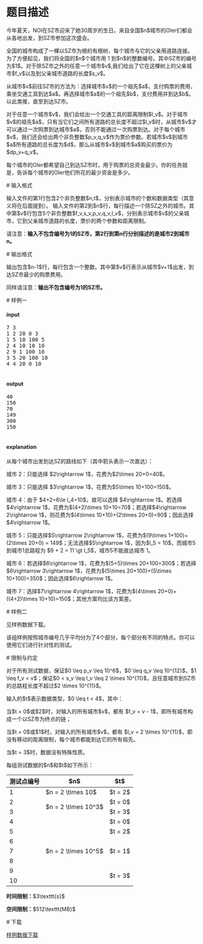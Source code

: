 # 题目描述

<p>今年夏天，NOI在SZ市迎来了她30周岁的生日。来自全国$n$城市的OIer们都会从各地出发，到SZ市参加这次盛会。</p>
<p>全国的城市构成了一棵以SZ市为根的有根树，每个城市与它的父亲用道路连接。为了方便起见，我们将全国的$n$个城市用 1 到$n$的整数编号。其中SZ市的编号为$1$。对于除SZ市之外的任意一个城市$v$,我们给出了它在这棵树上的父亲城市$f_v$以及到父亲城市道路的长度$s_v$。</p>
<p>从城市$v$前往SZ市的方法为：选择城市$v$的一个祖先$a$，支付购票的费用，乘坐交通工具到达$a$。再选择城市$a$的一个祖先$b$，支付费用并到达$b$。以此类推，直至到达SZ市。</p>
<p>对于任意一个城市$v$，我们会给出一个交通工具的距离限制$l_v$。对于城市$v$的祖先$a$，只有当它们之间所有道路的总长度不超过$l_v$时，从城市$v$才可以通过一次购票到达城市$a$，否则不能通过一次购票到达。对于每个城市$v$，我们还会给出两个非负整数$p_v,q_v$作为票价参数。若城市$v$到城市$a$所有道路的总长度为$d$，那么从城市$v$到城市$a$购买的票价为$dp_v+q_v$。</p>
<p>每个城市的OIer都希望自己到达SZ市时，用于购票的总资金最少。你的任务就是，告诉每个城市的OIer他们所花的最少资金是多少。</p>
# 输入格式


<p>输入文件的第1行包含2个非负整数$n,t$，分别表示城市的个数和数据类型（其意义将在后面提到）。
输入文件的第2到$n$行，每行描述一个除SZ之外的城市。其中第$v$行包含5个非负整数$f_v,s_v,p_v,q_v,l_v$，分别表示城市$v$的父亲城市，它到父亲城市道路的长度，票价的两个参数和距离限制。</p>
<p>请注意：<strong>输入不包含编号为1的SZ市，第2行到第n行分别描述的是城市2到城市n。</strong></p>
# 输出格式


<p>输出包含$n-1$行，每行包含一个整数。其中第$v$行表示从城市$v+1$出发，到达SZ市最少的购票费用。</p>
<p>同样请注意：<strong>输出不包含编号为1的SZ市。</strong></p>
# 样例一


<h4>input</h4>
<pre>7 3
1 2 20 0 3
1 5 10 100 5
2 4 10 10 10
2 9 1 100 10
3 5 20 100 10
4 4 20 0 10

</pre>

<h4>output</h4>
<pre>40
150
70
149
300
150

</pre>

<h4>explanation</h4>
<p>从每个城市出发到达SZ的路线如下（其中箭头表示一次直达）：</p>
<p>城市 2：只能选择 $2\rightarrow 1$，花费为$2\times 20+0=40$。</p>
<p>城市 3：只能选择 $3\rightarrow 1$，花费为$5\times 10+100=150$。</p>
<p>城市 4：由于 $4+2=6\le l_4=10$，故可以选择 $4\rightarrow 1$。若选择$4\rightarrow 1$，花费为$(4+2)\times 10+10=70$；若选择$4\rightarrow 2\rightarrow 1$，则花费为$(4\times 10+10)+(2\times 20+0)=90$；因此选择$4\rightarrow 1$。</p>
<p>城市 5：只能选择$5\rightarrow 2\rightarrow 1$，花费为$(9\times 1+100)+(2\times 20+0) = 149$；无法选择$5\rightarrow 1$，因为$l_5 = 10$，而城市5到城市1总路程为 $9 + 2 = 11 \gt l_5$，城市5不能直达城市 1。</p>
<p>城市 6：若选择$6\rightarrow 1$，花费为$(5+5)\times 20+100=300$；若选择$6\rightarrow 3\rightarrow 1$，花费为$(5\times 20+100)+(5\times 10+100)=350$；因此选择$6\rightarrow 1$。</p>
<p>城市 7：选择$7\rightarrow 4\rightarrow 1$，花费为$(4\times 20+0)+((4+2)\times 10+10)=150$；其他方案均比该方案差。</p>
# 样例二


<p>见样例数据下载。</p>
<p>该组样例按照城市编号几乎平均分为了4个部分，每个部分有不同的特点。你可以使用它们进行针对性的测试。</p>
# 限制与约定


<p>对于所有测试数据，保证$0 \leq p_v \leq 10^6$，$0 \leq q_v \leq 10^{12}$，$1 \leq f_v &lt; v$；保证$0 &lt; s_v \leq l_v \leq 2 \times 10^{11}$，且任意城市到SZ市的总路程长度不超过$2 \times 10^{11}$。</p>
<p>输入的$t$表示数据类型，$0 \leq t &lt; 4$，其中：</p>
<p>当$t = 0$或$2$时，对输入的所有城市$v$，都有 $f_v = v - 1$，即所有城市构成一个以SZ市为终点的链；</p>
<p>当$t = 0$或$1$时，对输入的所有城市$v$，都有 $l_v = 2 \times 10^{11}$，即没有移动的距离限制，每个城市都能到达它的所有祖先。</p>
<p>当$t = 3$时，数据没有特殊性质。</p>
<p>每组测试数据的$n$和$t$如下所示：</p>
<div class="table-responsive">
<table class="table table-bordered table-text-center table-vertical-middle"><thead><tr><th>测试点编号</th><th>$n$</th><th>$t$</th></tr></thead><tbody><tr><td>1</td><td>$n = 2 \times 10$</td><td>$t = 2$</td></tr><tr><td>2</td><td rowspan="2">$n = 2 \times 10^3$</td><td>$t = 0$</td></tr><tr><td>3</td><td>$t = 3$</td></tr><tr><td>4</td><td rowspan="7">$n = 2 \times 10^5$</td><td>$t = 0$</td></tr><tr><td>5</td><td>$t = 2$</td></tr><tr><td>6</td><td rowspan="3">$t = 1$</td></tr><tr><td>7</td></tr><tr><td>8</td></tr><tr><td>9</td><td rowspan="2">$t = 3$</td></tr><tr><td>10</td></tr></tbody></table></div>

<p><strong>时间限制：</strong>$3\texttt{s}$</p>
<p><strong>空间限制：</strong>$512\texttt{MB}$</p>
# 下载


<p><a href="/download.php?type=problem&amp;id=7">样例数据下载</a></p>
